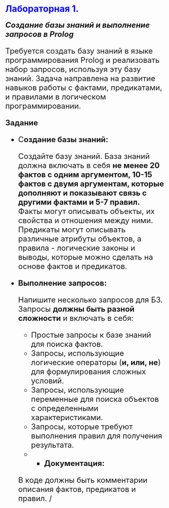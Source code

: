 # <strong> <span style="color:blue"> Лабораторная 1.
#### </strong> <font size="5" > _Создание базы знаний и выполнение запросов в Prolog_   
Требуется создать базу знаний в языке программирования Prolog и реализовать набор запросов, используя эту базу знаний. Задача направлена на развитие навыков работы с фактами, предикатами, и правилами в логическом программировании.

**Задание**

- С**оздание базы знаний:**
    
    Создайте базу знаний. База знаний должна включать в себя **не менее 20 фактов с одним аргументом, 10-15 фактов с двумя аргументам, которые дополняют и показывают связь с другими фактами и 5-7 правил.** Факты могут описывать объекты, их свойства и отношения между ними. Предикаты могут описывать различные атрибуты объектов, а правила - логические законы и выводы, которые можно сделать на основе фактов и предикатов.
    
- **Выполнение запросов:**
    
    Напишите несколько запросов для БЗ. Запросы **должны быть разной сложности** и включать в себя:
    
    - Простые запросы к базе знаний для поиска фактов.
    - Запросы, использующие логические операторы (**и, или, не**) для формулирования сложных условий.
    - Запросы, использующие переменные для поиска объектов с определенными характеристиками.
    - Запросы, которые требуют выполнения правил для получения результата.
    - - **Документация:**
    
    В коде должны быть комментарии описания фактов, предикатов и правил.
  /

